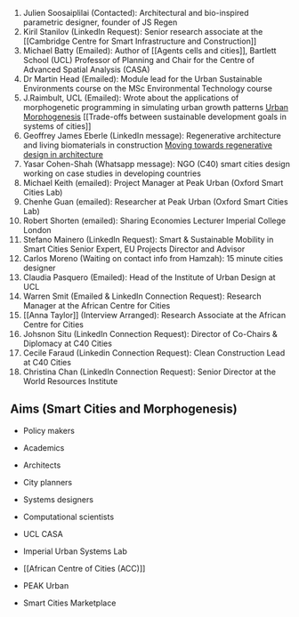 1. Julien Soosaiplilai (Contacted): Architectural and bio-inspired parametric designer, founder of JS Regen
2. Kiril Stanilov (LinkedIn Request): Senior research associate at the [[Cambridge Centre for Smart Infrastructure and Construction]]
3. Michael Batty (Emailed): Author of [[Agents cells and cities]], Bartlett School (UCL) Professor of Planning and Chair for the Centre of Advanced Spatial Analysis (CASA)
4. Dr Martin Head (Emailed): Module lead for the Urban Sustainable Environments course on the MSc Environmental Technology course
5. J.Raimbult, UCL (Emailed): Wrote about the applications of morphogenetic programming in simulating urban growth patterns [Urban Morphogenesis](https://shs.hal.science/halshs-03819322/file/TQGDebates2019_Fractals_Raimbault.pdf) [[Trade-offs between sustainable development goals in systems of cities]]
6. Geoffrey James Eberle (LinkedIn message): Regenerative architecture and living biomaterials in construction [Moving towards regenerative design in architecture](https://www.youtube.com/watch?v=BAvC1uEV4tI)
7. Yasar Cohen-Shah (Whatsapp message): NGO (C40) smart cities design working on case studies in developing countries
8. Michael Keith (emailed): Project Manager at Peak Urban (Oxford Smart Cities Lab)
9. Chenhe Guan (emailed): Researcher at Peak Urban (Oxford Smart Cities Lab)
10. Robert Shorten (emailed): Sharing Economies Lecturer Imperial College London
11. Stefano Mainero (LinkedIn Request): Smart & Sustainable Mobility in Smart Cities Senior Expert, EU Projects Director and Advisor
12. Carlos Moreno (Waiting on contact info from Hamzah): 15 minute cities designer
13. Claudia Pasquero (Emailed): Head of the Institute of Urban Design at UCL
14. Warren Smit (Emailed & LinkedIn Connection Request): Research Manager at the African Centre for Cities
15. [[Anna Taylor]] (Interview Arranged): Research Associate at the African Centre for Cities 
16. Johsnon Situ (LinkedIn Connection Request): Director of Co-Chairs & Diplomacy at C40 Cities
17. Cecile Faraud (Linkedin Connection Request): Clean Construction Lead at C40 Cities
18. Christina Chan (LinkedIn Connection Request): Senior Director at the World Resources Institute

## Aims (Smart Cities and Morphogenesis)

- Policy makers
- Academics
- Architects
- City planners
- Systems designers
- Computational scientists

- UCL CASA
- Imperial Urban Systems Lab
- [[African Centre of Cities (ACC)]]
- PEAK Urban
- Smart Cities Marketplace